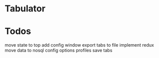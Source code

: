 # Tabulator


# Todos
move state to top
add config window
export tabs to file
implement redux
move data to nosql
config options
profiles
save tabs
